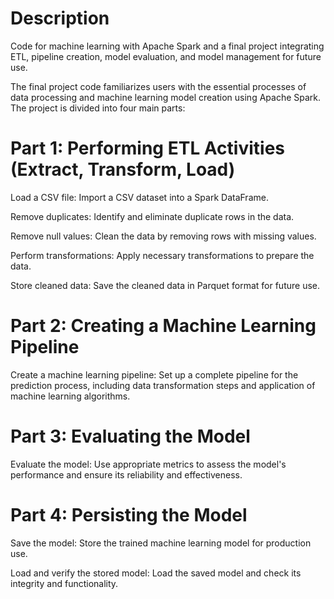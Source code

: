 # Description
Code for machine learning with Apache Spark and a final project integrating ETL, pipeline creation, model evaluation, and model management for future use.

The final project code familiarizes users with the essential processes of data processing and machine learning model creation using Apache Spark. The project is divided into four main parts:

# Part 1: Performing ETL Activities (Extract, Transform, Load)
Load a CSV file: Import a CSV dataset into a Spark DataFrame.

Remove duplicates: Identify and eliminate duplicate rows in the data.

Remove null values: Clean the data by removing rows with missing values.

Perform transformations: Apply necessary transformations to prepare the data.

Store cleaned data: Save the cleaned data in Parquet format for future use.

# Part 2: Creating a Machine Learning Pipeline
Create a machine learning pipeline: Set up a complete pipeline for the prediction process, including data transformation steps and application of machine learning algorithms.

# Part 3: Evaluating the Model
Evaluate the model: Use appropriate metrics to assess the model's performance and ensure its reliability and effectiveness.

# Part 4: Persisting the Model
Save the model: Store the trained machine learning model for production use.

Load and verify the stored model: Load the saved model and check its integrity and functionality.
